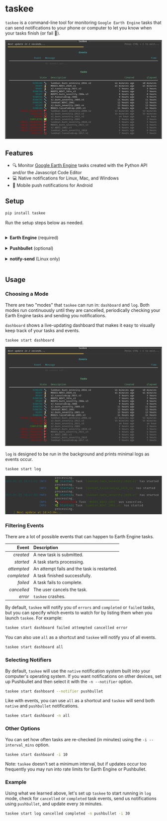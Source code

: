 # taskee

`taskee` is a command-line tool for monitoring `Google Earth Engine` tasks that can send notifications to your phone or computer to let you know when your tasks finish (or fail 🤫).

![](assets/dashboard.gif)

## Features

- 🔍 Monitor [Google Earth Engine](https://developers.google.com/earth-engine) tasks created with the Python API and/or the Javascript Code Editor
- 💻 Native notifications for Linux, Mac, and Windows
- 📱 Mobile push notifications for Android

## Setup

```bash
pip install taskee
```

Run the setup steps below as needed.  
</br>

<details>
  <summary><b>Earth Engine</b> (required)</summary>
  Set up a <a href="https://developers.google.com/earth-engine">Google Earth Engine</a> account. If you haven't authenticated Earth Engine before, you'll be asked to do so the first time you run <code>taskee</code>.
  
</details></br>

<details>
  <summary><b>Pushbullet</b> (optional)</summary>
  If you want to receive mobile notifications (Android only), you'll need to create or connect an account with <a href="https://pushbullet.com">Pushbullet</a>, download the app on your device(s), and install the <a href="https://github.com/rbrcsk/pushbullet.py">Pushbullet Python API</a> using <code>pip install pushbullet.py</code>.
  Once Pushbullet is installed and you're logged in, go to your <a href="https://www.pushbullet.com/#settings">Account Settings</a>, create an Access Token, and copy the API key. The first time you run <code>taskee</code> with a <code>pushbullet</code> notifier, you'll need to enter your API key. That key will be stored locally so you don't have to enter it again.
</details></br>

<details>
  <summary><b>notify-send</b> (Linux only)</summary>
  Linux users may need to install <code>notify-send</code> to enable <code>native</code> notifications. If <code>taskee</code> is not working with the <code>native</code> notifier, run <code>sudo apt install libnotify-bin</code>.
</details>
</br>


## Usage

### Choosing a Mode

There are two "modes" that `taskee` can run in: `dashboard` and `log`. Both modes run continuously until they are cancelled, periodically checking your Earth Engine tasks and sending you notifications.

`dashboard` shows a live-updating dashboard that makes it easy to visually keep track of your tasks and events.

```bash
taskee start dashboard
```

![A dashboard showing live-updating tasks and events](assets/dashboard.gif)

`log` is designed to be run in the background and prints minimal logs as events occur.

```bash
taskee start log
```

![A terminal showing logs of new events.](assets/log.gif)

### Filtering Events

There are a lot of possible events that can happen to Earth Engine tasks. 

| Event | Description |
| ----: | :----- |
| *created* | A new task is submitted. |
| *started* | A task starts processing. |
| *attempted* | An attempt fails and the task is restarted. |
| *completed* | A task finished successfully. |
| *failed* | A task fails to complete. |
| *cancelled* | The user cancels the task. |
| *error* | `taskee` crashes. |

By default, `taskee` will notify you of `errors` and `completed` or `failed` tasks, but you can specify which events to watch for by listing them when you launch `taskee`. For example:

```bash
taskee start dashboard failed attempted cancelled error
```

You can also use `all` as a shortcut and `taskee` will notify you of all events.

```bash
taskee start dashboard all
```

### Selecting Notifiers

By default, `taskee` will use the `native` notification system built into your computer's operating system. If you want notifications on other devices, set up Pushbullet and then select it with the `-n --notifier` option.

```bash
taskee start dashboard --notifier pushbullet
```

Like with events, you can use `all` as a shortcut and `taskee` will send both `native` and `pushbullet` notifications.

```bash
taskee start dashboard -n all
```

### Other Options

You can set how often tasks are re-checked (in minutes) using the `-i --interval_mins` option. 

```bash
taskee start dashboard -i 10
```

Note: `taskee` doesn't set a minimum interval, but if updates occur too frequently you may run into rate limits for Earth Engine or Pushbullet.

### Example

Using what we learned above, let's set up `taskee` to start running in `log` mode, check for `cancelled` or `completed` task events, send us notifications using `pushbullet`, and update every `30` minutes.

```bash
taskee start log cancelled completed -n pushbullet -i 30
```